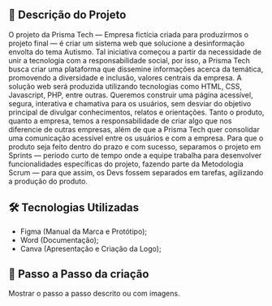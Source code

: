 ## 📌 Descrição do Projeto

O projeto da Prisma Tech — Empresa fictícia criada para produzirmos o projeto final — é criar um sistema web que solucione a desinformação envolta do tema Autismo. Tal iniciativa começou a partir da necessidade de unir a tecnologia com a responsabilidade social, por isso, a Prisma Tech busca criar uma plataforma que dissemine informações acerca da temática, promovendo a diversidade e inclusão, valores centrais da empresa. A solução web será produzida utilizando tecnologias como HTML, CSS, Javascript, PHP, entre outras. Queremos construir uma página acessível, segura, interativa e chamativa para os usuários, sem desviar do objetivo principal de divulgar conhecimentos, relatos e orientações. Tanto o produto, quanto a empresa, temos a responsabilidade de criar algo que nos diferencie de outras empresas, além de que a Prisma Tech quer consolidar uma comunicação acessível entre os usuários e com a empresa. Para que o produto seja feito dentro do prazo e com sucesso, separamos o projeto em Sprints — período curto de tempo onde a equipe trabalha para desenvolver funcionalidades específicas do projeto, fazendo parte da Metodologia Scrum — para que assim, os Devs fossem separados em tarefas, agilizando a produção do produto.


## 🛠 Tecnologias Utilizadas

* Figma (Manual da Marca e Protótipo);
* Word (Documentação);
* Canva (Apresentação e Criação da Logo);

## 📁 Passo a Passo da criação

 Mostrar o passo a passo descrito ou com imagens.
